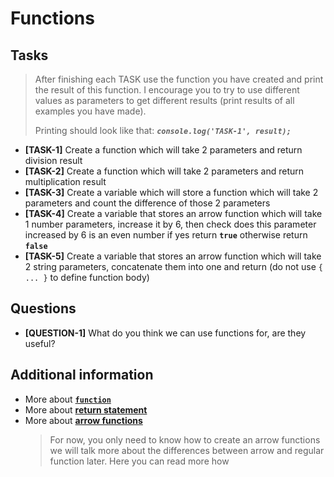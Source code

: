 # Functions

## Tasks

> After finishing each TASK use the function you have created and print the result of this function. I encourage you to try to use different values as parameters to get different results (print results of all examples you have made).
>
> Printing should look like that: **_`console.log('TASK-1', result);`_**

- **[TASK-1]** Create a function which will take 2 parameters and return division result
- **[TASK-2]** Create a function which will take 2 parameters and return multiplication result
- **[TASK-3]** Create a variable which will store a function which will take 2 parameters and count the difference of those 2 parameters
- **[TASK-4]** Create a variable that stores an arrow function which will take 1 number parameters, increase it by 6, then check does this parameter increased by 6 is an even number if yes return **`true`** otherwise return **`false`**
- **[TASK-5]** Create a variable that stores an arrow function which will take 2 string parameters, concatenate them into one and return (do not use `{ ... }` to define function body)

## Questions

- **[QUESTION-1]** What do you think we can use functions for, are they useful?

## Additional information

- More about **[`function`](https://developer.mozilla.org/en-US/docs/Web/JavaScript/Reference/Statements/function)**
- More about **[return statement](https://developer.mozilla.org/en-US/docs/Web/JavaScript/Reference/Statements/return)**
- More about **[arrow functions](https://developer.mozilla.org/en-US/docs/Web/JavaScript/Reference/Functions/Arrow_functions)**
  > For now, you only need to know how to create an arrow functions we will talk more about the differences between arrow and regular function later. Here you can read more how
